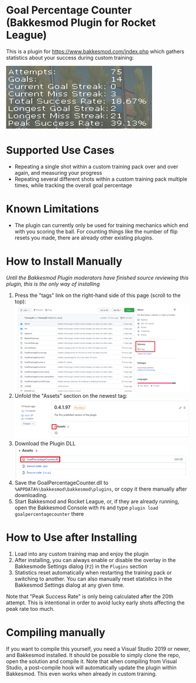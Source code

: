 # Goal Percentage Counter (Bakkesmod Plugin for Rocket League)

This is a plugin for https://www.bakkesmod.com/index.php which gathers statistics about your success during custom training:

![](./img/GoalPercentageCounterBanner.png)

# Supported Use Cases

- Repeating a single shot within a custom training pack over and over again, and measuring your progress
- Repeating several different shots within a custom training pack multiple times, while tracking the overall goal percentage

# Known Limitations

- The plugin can currently only be used for training mechanics which end with you scoring the ball. For counting things like the number of flip resets you made, there are already other existing plugins.

# How to Install Manually
*Until the Bakkesmod Plugin moderators have finished source reviewing this plugin, this is the only way of installing*

1. Press the "tags" link on the right-hand side of this page (scroll to the top):
   ![](./img/GitHubReleaseSection.png)
1. Unfold the "Assets" section on the newest tag:
   ![](./img/GitHubReleasePage.png)
1. Download the Plugin DLL
   ![](./img/GitHubPluginDLL.png)
1. Save the GoalPercentageCounter.dll to `%APPDATA%\bakkesmod\bakkesmod\plugins`, or copy it there manually after downloading.
1. Start Bakkesmod and Rocket League, or, if they are already running, open the Bakkesmod Console with `F6` and type `plugin load goalpercentagecounter` there

# How to Use after Installing
1. Load into any custom training map and enjoy the plugin
1. After installing, you can always enable or disable the overlay in the Bakkesmode Settings dialog (`F2`) in the `Plugins` section
1. Statistics reset automatically when restarting the training pack or switching to another. You can also manually reset statistics in the Bakkesmod Settings dialog at any given time.

Note that "Peak Success Rate" is only being calculated after the 20th attempt. This is intentional in order to avoid lucky early shots affecting the peak rate too much.

# Compiling manually

If you want to compile this yourself, you need a Visual Studio 2019 or newer, and Bakkesmod installed. It should be possible to simply clone the repo, open the solution and compile it. Note that when compiling from Visual Studio, a post-compile hook will automatically update the plugin within Bakkesmod. This even works when already in custom training.
